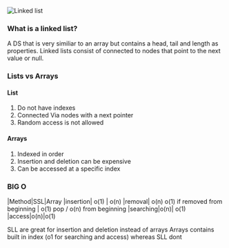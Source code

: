 ![Linked list](https://assets.digitalocean.com/articles/alligator/js/linked-lists-implementation/linked-list-insert.gif)

### What is a linked list?

A DS that is very similiar to an array but contains a head, tail and length as properties. Linked lists consist of connected to nodes that point to the next value or null.

### Lists vs Arrays

#### List

1. Do not have indexes
2. Connected Via nodes with a next pointer
3. Random access is not allowed

#### Arrays

1. Indexed in order
2. Insertion and deletion can be expensive
3. Can be accessed at a specific index

### BIG O

|Method|SSL|Array
|insertion| o(1) | o(n)
|removal| o(n) o(1) if removed from beginning | o(1) pop / o(n) from beginning
|searching|o(n)| o(1)
|access|o(n)|o(1)

SLL are great for insertion and deletion instead of arrays
Arrays contains built in index (o1 for searching and access) whereas SLL dont
